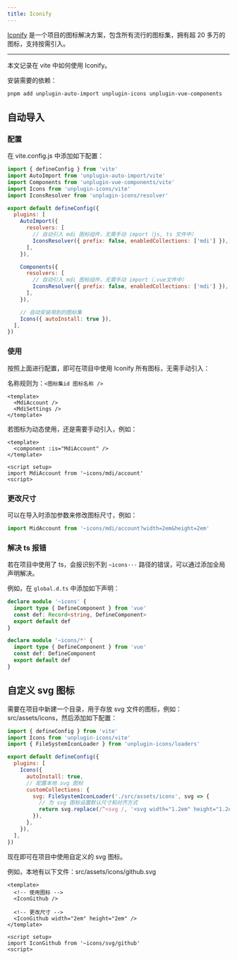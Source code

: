 ```yaml
---
title: Iconify
---
```


[Iconify](https://iconify.design/) 是一个项目的图标解决方案，包含所有流行的图标集，拥有超 20 多万的图标，支持按需引入。

---

本文记录在 vite 中如何使用 Iconify。

安装需要的依赖：

```bash
pnpm add unplugin-auto-import unplugin-icons unplugin-vue-components
```

## 自动导入

### 配置

在 vite.config.js 中添加如下配置：

```js
import { defineConfig } from 'vite'
import AutoImport from 'unplugin-auto-import/vite'
import Components from 'unplugin-vue-components/vite'
import Icons from 'unplugin-icons/vite'
import IconsResolver from 'unplugin-icons/resolver'

export default defineConfig({
  plugins: [
    AutoImport({
      resolvers: [
        // 自动引入 mdi 图标组件，无需手动 import（js, ts 文件中）
        IconsResolver({ prefix: false, enabledCollections: ['mdi'] }),
      ],
    }),

    Components({
      resolvers: [
        // 自动引入 mdi 图标组件，无需手动 import（.vue文件中）
        IconsResolver({ prefix: false, enabledCollections: ['mdi'] }),
      ],
    }),

    // 自动安装用到的图标集
    Icons({ autoInstall: true }),
  ],
})
```

### 使用

按照上面进行配置，即可在项目中使用 Iconify 所有图标，无需手动引入：

名称规则为：`<图标集id 图标名称 />`

```vue
<template>
  <MdiAccount />
  <MdiSettings />
</template>
```

若图标为动态使用，还是需要手动引入，例如：

```vue
<template>
  <component :is="MdiAccount" />
</template>

<script setup>
import MdiAccount from '~icons/mdi/account'
<script>
```

### 更改尺寸

可以在导入时添加参数来修改图标尺寸，例如：

```js
import MidAccount from '~icons/mdi/account?width=2em&height=2em'
```

### 解决 ts 报错

若在项目中使用了 ts，会报识别不到 `~icons···` 路径的错误，可以通过添加全局声明解决。

例如，在 `global.d.ts` 中添加如下声明：

```ts
declare module '~icons' {
  import type { DefineComponent } from 'vue'
  const def: Record<string, DefineComponent>
  export default def
}

declare module '~icons/*' {
  import type { DefineComponent } from 'vue'
  const def: DefineComponent
  export default def
}
```

## 自定义 svg 图标

需要在项目中新建一个目录，用于存放 svg 文件的图标，例如：src/assets/icons，然后添加如下配置：

```js
import { defineConfig } from 'vite'
import Icons from 'unplugin-icons/vite'
import { FileSystemIconLoader } from 'unplugin-icons/loaders'

export default defineConfig({
  plugins: [
    Icons({
      autoInstall: true,
      // 配置本地 svg 图标
      customCollections: {
        svg: FileSystemIconLoader('./src/assets/icons', svg => {
          // 为 svg 图标设置默认尺寸和对齐方式
          return svg.replace(/^<svg /, '<svg width="1.2em" height="1.2em" style="vertical-align: middle" ')
        }),
      },
    }),
  ],
})
```

现在即可在项目中使用自定义的 svg 图标。

例如，本地有以下文件：src/assets/icons/github.svg

```vue
<template>
  <!-- 使用图标 -->
  <IconGithub />

  <!-- 更改尺寸 -->
  <IconGithub width="2em" height="2em" />
</template>

<script setup>
import IconGithub from '~icons/svg/github'
<script>
```
